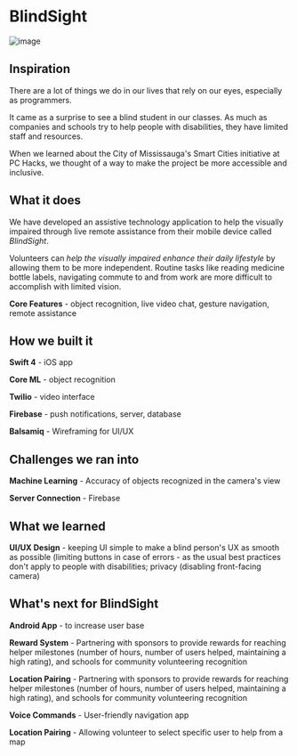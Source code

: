 # BlindSight

![image](https://i.ibb.co/KwWRg0K/merge-from-ofoct.jpg)

## Inspiration

There are a lot of things we do in our lives that rely on our eyes, especially as programmers.

It came as a surprise to see a blind student in our classes. As much as companies and schools try to help people with disabilities, they have limited staff and resources.

When we learned about the City of Mississauga's Smart Cities initiative at PC Hacks, we thought of a way to make the project be more accessible and inclusive.

## What it does

We have developed an assistive technology application to help the visually impaired through live remote assistance from their mobile device called _BlindSight_.

Volunteers can _help the visually impaired enhance their daily lifestyle_ by allowing them to be more independent. Routine tasks like reading medicine bottle labels, navigating commute to and from work are more difficult to accomplish with limited vision.

**Core Features** - object recognition, live video chat, gesture navigation, remote assistance

## How we built it

**Swift 4** - iOS app

**Core ML** - object recognition

**Twilio** - video interface

**Firebase** - push notifications, server, database

**Balsamiq** - Wireframing for UI/UX

## Challenges we ran into

**Machine Learning** - Accuracy of objects recognized in the camera's view

**Server Connection** - Firebase

## What we learned

**UI/UX Design** - keeping UI simple to make a blind person's UX as smooth as possible (limiting buttons in case of errors - as the usual best practices don't apply to people with disabilities; privacy (disabling front-facing camera)

## What's next for BlindSight

**Android App** - to increase user base

**Reward System** - Partnering with sponsors to provide rewards for reaching helper milestones (number of hours, number of users helped, maintaining a high rating), and schools for community volunteering recognition

**Location Pairing** - Partnering with sponsors to provide rewards for reaching helper milestones (number of hours, number of users helped, maintaining a high rating), and schools for community volunteering recognition

**Voice Commands** - User-friendly navigation app

**Location Pairing** - Allowing volunteer to select specific user to help from a map
